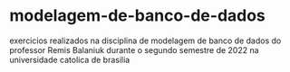 # modelagem-de-banco-de-dados
exercicios realizados na disciplina de modelagem de banco de dados do professor Remis Balaniuk durante o segundo semestre de 2022 na universidade catolica de brasilia
